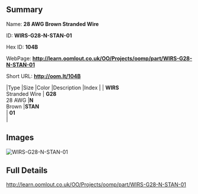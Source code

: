 

## Summary
 
Name: __28 AWG Brown Stranded Wire__

ID: __WIRS-G28-N-STAN-01__

Hex ID: __104B__

WebPage: __http://learn.oomlout.co.uk/OO/Projects/oomp/part/WIRS-G28-N-STAN-01__

Short URL: __http://oom.lt/104B__


|Type   |Size   |Color   |Description   |Index   |
| __WIRS__ <br>Stranded Wire  | __G28__<br>28 AWG   |__N__<br>Brown    |__STAN__<br>    | __01__<br>  |


## Images
![WIRS-G28-N-STAN-01](http://oomlout.com/oomp-gen/parts/WIRS-G28-N-STAN-01/WIRS-G28-N-STAN-01_420.jpg)

## Full Details

 http://learn.oomlout.co.uk/OO/Projects/oomp/part/WIRS-G28-N-STAN-01

